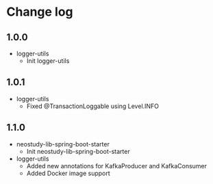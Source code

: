 # Change log
## 1.0.0
* logger-utils
  * Init logger-utils
## 1.0.1
* logger-utils
  * Fixed @TransactionLoggable using Level.INFO
## 1.1.0
* neostudy-lib-spring-boot-starter
  * Init neostudy-lib-spring-boot-starter
* logger-utils
  * Added new annotations for KafkaProducer and KafkaConsumer
  * Added Docker image support